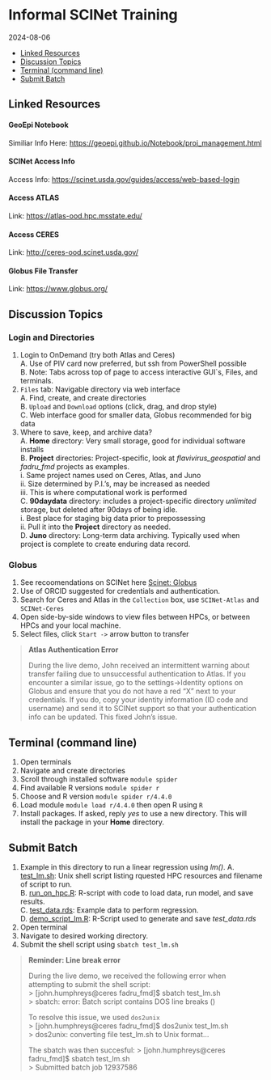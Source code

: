 # Informal SCINet Training
2024-08-06

- [Linked Resources](#linked-resources)
- [Discussion Topics](#discussion-topics)
- [Terminal (command line)](#terminal-command-line)
- [Submit Batch](#submit-batch)

## Linked Resources

#### GeoEpi Notebook

Similiar Info Here:
https://geoepi.github.io/Notebook/proj_management.html

#### SCINet Access Info

Access Info: https://scinet.usda.gov/guides/access/web-based-login

#### Access ATLAS

Link: https://atlas-ood.hpc.msstate.edu/

#### Access CERES

Link: http://ceres-ood.scinet.usda.gov/

#### Globus File Transfer

Link: https://www.globus.org/

## Discussion Topics

### Login and Directories

1.  Login to OnDemand (try both Atlas and Ceres)  
    A. Use of PIV card now preferred, but ssh from PowerShell possible  
    B. Note: Tabs across top of page to access interactive GUI\`s,
    Files, and terminals.  
2.  `Files` tab: Navigable directory via web interface  
    A. Find, create, and create directories  
    B. `Upload` and `Download` options (click, drag, and drop style)  
    C. Web interface good for smaller data, Globus recommended for big
    data  
3.  Where to save, keep, and archive data?  
    A. **Home** directory: Very small storage, good for individual
    software installs  
    B. **Project** directories: Project-specific, look at
    *flavivirus_geospatial* and *fadru_fmd* projects as examples.  
    i. Same project names used on Ceres, Atlas, and Juno  
    ii. Size determined by P.I.’s, may be increased as needed  
    iii. This is where computational work is performed  
    C. **90daydata** directory: includes a project-specific directory
    *unlimited* storage, but deleted after 90days of being idle.  
    i. Best place for staging big data prior to prepossessing  
    ii. Pull it into the **Project** directory as needed.  
    D. **Juno** directory: Long-term data archiving. Typically used when
    project is complete to create enduring data record.

### Globus

1.  See recoomendations on SCINet here [Scinet:
    Globus](https://scinet.usda.gov/guides/data/datatransfer)  
2.  Use of ORCID suggested for credentials and authentication.  
3.  Search for Ceres and Atlas in the `Collection` box, use
    `SCINet-Atlas` and `SCINet-Ceres`  
4.  Open side-by-side windows to view files between HPCs, or between
    HPCs and your local machine.  
5.  Select files, click `Start ->` arrow button to transfer

<div>

> **Atlas Authentication Error**
>
> During the live demo, John received an intermittent warning about
> transfer failing due to unsuccessful authentication to Atlas. If you
> encounter a similar issue, go to the settings-\>Identity options on
> Globus and ensure that you do not have a red “X” next to your
> credentials. If you do, copy your identity information (ID code and
> username) and send it to SCINet support so that your authentication
> info can be updated. This fixed John’s issue.

</div>

## Terminal (command line)

1.  Open terminals  
2.  Navigate and create directories  
3.  Scroll through installed software `module spider`  
4.  Find available R versions `module spider r`  
5.  Choose and R version `module spider r/4.4.0`  
6.  Load module `module load r/4.4.0` then open R using `R`  
7.  Install packages. If asked, reply *yes* to use a new directory. This
    will install the package in your **Home** directory.

## Submit Batch

1.  Example in this directory to run a linear regression using
    *lm()*. A.
    [test_lm.sh](https://github.com/geoepi/sandbox/blob/main/2024-08-06-informal_training/test_lm.sh):
    Unix shell script listing rquested HPC resources and filename of
    script to run.  
    B.
    [run_on_hpc.R](https://github.com/geoepi/sandbox/blob/main/2024-08-06-informal_training/run_on_hpc.R):
    R-script with code to load data, run model, and save results.  
    C.
    [test_data.rds](https://github.com/geoepi/sandbox/blob/main/2024-08-06-informal_training/test_data.rds):
    Example data to perform regression.  
    D.
    [demo_script_lm.R](https://github.com/geoepi/sandbox/blob/main/2024-08-06-informal_training/demo_script_lm.R):
    R-Script used to generate and save *test_data.rds*  
2.  Open terminal  
3.  Navigate to desired working directory.  
4.  Submit the shell script using `sbatch test_lm.sh`

<div>

> **Reminder: Line break error**
>
> During the live demo, we received the following error when attempting
> to submit the shell script:  
> \> \[john.humphreys@ceres fadru_fmd\]\$ sbatch test_lm.sh  
> \> sbatch: error: Batch script contains DOS line breaks ()
>
> To resolve this issue, we used `dos2unix`  
> \> \[john.humphreys@ceres fadru_fmd\]\$ dos2unix test_lm.sh  
> \> dos2unix: converting file test_lm.sh to Unix format…
>
> The sbatch was then succesful: \> \[john.humphreys@ceres fadru_fmd\]\$
> sbatch test_lm.sh  
> \> Submitted batch job 12937586

</div>
